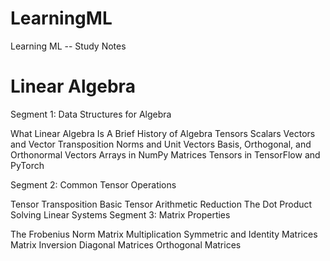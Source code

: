 # LearningML

Learning ML -- Study Notes

# Linear Algebra

Segment 1: Data Structures for Algebra

What Linear Algebra Is
A Brief History of Algebra
Tensors
Scalars
Vectors and Vector Transposition
Norms and Unit Vectors
Basis, Orthogonal, and Orthonormal Vectors
Arrays in NumPy
Matrices
Tensors in TensorFlow and PyTorch

Segment 2: Common Tensor Operations

Tensor Transposition
Basic Tensor Arithmetic
Reduction
The Dot Product
Solving Linear Systems
Segment 3: Matrix Properties

The Frobenius Norm
Matrix Multiplication
Symmetric and Identity Matrices
Matrix Inversion
Diagonal Matrices
Orthogonal Matrices

